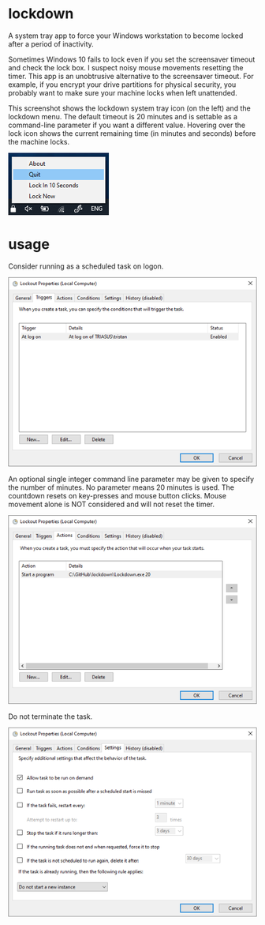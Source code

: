 # lockdown
A system tray app to force your Windows workstation to become locked after a period of inactivity.

Sometimes Windows 10 fails to lock even if you set the screensaver timeout and check the lock box.
I suspect noisy mouse movements resetting the timer. This app is an unobtrusive alternative to the screensaver timeout. For example, if you encrypt your drive partitions for physical security, you probably want to make sure your machine locks when left unattended.

This screenshot shows the lockdown system tray icon (on the left) and the lockdown menu. The default timeout is 20 minutes and is settable as a command-line parameter if you want a different value. Hovering over the lock icon shows the current remaining time (in minutes and seconds) before the machine locks.

![Lockdown](https://raw.githubusercontent.com/bluescan/lockdown/master/Screenshots/LockdownScreenshot.png)


# usage

Consider running as a scheduled task on logon.

![Lockdown](https://raw.githubusercontent.com/bluescan/lockdown/master/Screenshots/LockdownTaskTriggers.png)


An optional single integer command line parameter may be given to specify the number of minutes. No parameter means 20 minutes is used. The countdown resets on key-presses and mouse button clicks. Mouse movement alone is NOT considered and will not reset the timer.

![Lockdown](https://raw.githubusercontent.com/bluescan/lockdown/master/Screenshots/LockdownTaskActions.png)


Do not terminate the task.

![Lockdown](https://raw.githubusercontent.com/bluescan/lockdown/master/Screenshots/LockdownTaskSettings.png)
